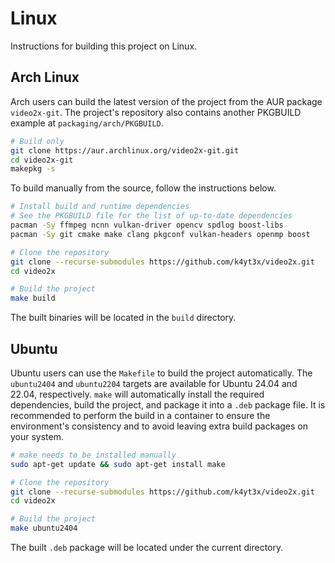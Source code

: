 # Linux

Instructions for building this project on Linux.

## Arch Linux

Arch users can build the latest version of the project from the AUR package `video2x-git`. The project's repository also contains another PKGBUILD example at `packaging/arch/PKGBUILD`.

```bash
# Build only
git clone https://aur.archlinux.org/video2x-git.git
cd video2x-git
makepkg -s
```

To build manually from the source, follow the instructions below.

```bash
# Install build and runtime dependencies
# See the PKGBUILD file for the list of up-to-date dependencies
pacman -Sy ffmpeg ncnn vulkan-driver opencv spdlog boost-libs
pacman -Sy git cmake make clang pkgconf vulkan-headers openmp boost

# Clone the repository
git clone --recurse-submodules https://github.com/k4yt3x/video2x.git
cd video2x

# Build the project
make build
```

The built binaries will be located in the `build` directory.

## Ubuntu

Ubuntu users can use the `Makefile` to build the project automatically. The `ubuntu2404` and `ubuntu2204` targets are available for Ubuntu 24.04 and 22.04, respectively. `make` will automatically install the required dependencies, build the project, and package it into a `.deb` package file. It is recommended to perform the build in a container to ensure the environment's consistency and to avoid leaving extra build packages on your system.

```bash
# make needs to be installed manually
sudo apt-get update && sudo apt-get install make

# Clone the repository
git clone --recurse-submodules https://github.com/k4yt3x/video2x.git
cd video2x

# Build the project
make ubuntu2404
```

The built `.deb` package will be located under the current directory.
